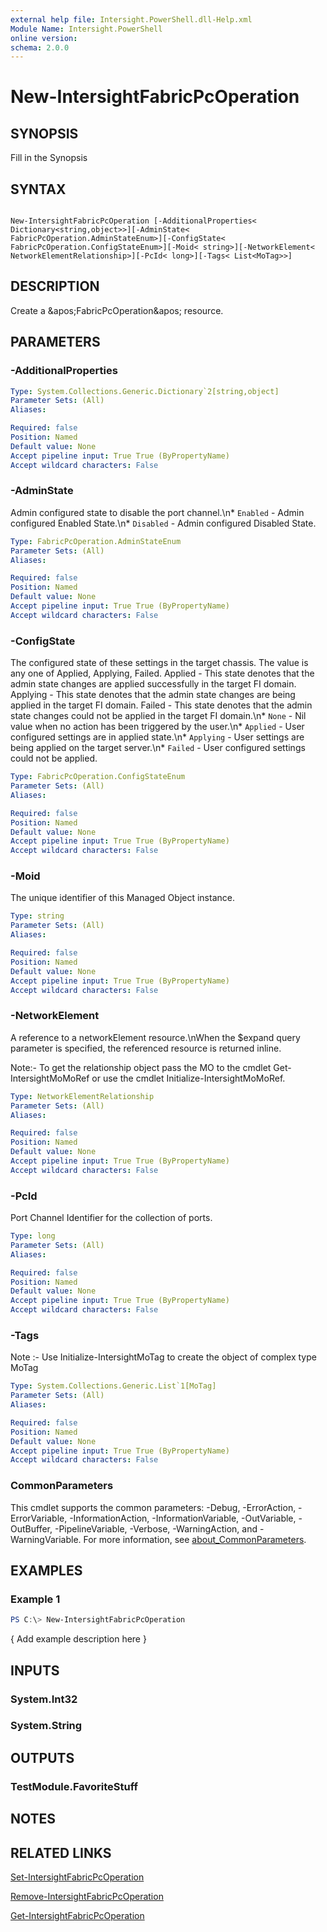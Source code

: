 ```yaml
---
external help file: Intersight.PowerShell.dll-Help.xml
Module Name: Intersight.PowerShell
online version:
schema: 2.0.0
---
```


# New-IntersightFabricPcOperation

## SYNOPSIS
Fill in the Synopsis

## SYNTAX

```

New-IntersightFabricPcOperation [-AdditionalProperties< Dictionary<string,object>>][-AdminState< FabricPcOperation.AdminStateEnum>][-ConfigState< FabricPcOperation.ConfigStateEnum>][-Moid< string>][-NetworkElement< NetworkElementRelationship>][-PcId< long>][-Tags< List<MoTag>>]

```

## DESCRIPTION
Create a &amp;apos;FabricPcOperation&amp;apos; resource.

## PARAMETERS

### -AdditionalProperties


```yaml
Type: System.Collections.Generic.Dictionary`2[string,object]
Parameter Sets: (All)
Aliases:

Required: false
Position: Named
Default value: None
Accept pipeline input: True True (ByPropertyName)
Accept wildcard characters: False
```

### -AdminState
Admin configured state to disable the port channel.\n* `Enabled` - Admin configured Enabled State.\n* `Disabled` - Admin configured Disabled State.

```yaml
Type: FabricPcOperation.AdminStateEnum
Parameter Sets: (All)
Aliases:

Required: false
Position: Named
Default value: None
Accept pipeline input: True True (ByPropertyName)
Accept wildcard characters: False
```

### -ConfigState
The configured state of these settings in the target chassis. The value is any one of Applied, Applying, Failed. Applied - This state denotes that the admin state changes are applied successfully in the target FI domain. Applying - This state denotes that the admin state changes are being applied in the target FI domain. Failed - This state denotes that the admin state changes could not be applied in the target FI domain.\n* `None` - Nil value when no action has been triggered by the user.\n* `Applied` - User configured settings are in applied state.\n* `Applying` - User settings are being applied on the target server.\n* `Failed` - User configured settings could not be applied.

```yaml
Type: FabricPcOperation.ConfigStateEnum
Parameter Sets: (All)
Aliases:

Required: false
Position: Named
Default value: None
Accept pipeline input: True True (ByPropertyName)
Accept wildcard characters: False
```

### -Moid
The unique identifier of this Managed Object instance.

```yaml
Type: string
Parameter Sets: (All)
Aliases:

Required: false
Position: Named
Default value: None
Accept pipeline input: True True (ByPropertyName)
Accept wildcard characters: False
```

### -NetworkElement
A reference to a networkElement resource.\nWhen the $expand query parameter is specified, the referenced resource is returned inline.

 Note:- To get the relationship object pass the MO to the cmdlet Get-IntersightMoMoRef 
or use the cmdlet Initialize-IntersightMoMoRef.

```yaml
Type: NetworkElementRelationship
Parameter Sets: (All)
Aliases:

Required: false
Position: Named
Default value: None
Accept pipeline input: True True (ByPropertyName)
Accept wildcard characters: False
```

### -PcId
Port Channel Identifier for the collection of ports.

```yaml
Type: long
Parameter Sets: (All)
Aliases:

Required: false
Position: Named
Default value: None
Accept pipeline input: True True (ByPropertyName)
Accept wildcard characters: False
```

### -Tags


Note :- Use Initialize-IntersightMoTag to create the object of complex type MoTag

```yaml
Type: System.Collections.Generic.List`1[MoTag]
Parameter Sets: (All)
Aliases:

Required: false
Position: Named
Default value: None
Accept pipeline input: True True (ByPropertyName)
Accept wildcard characters: False
```


### CommonParameters
This cmdlet supports the common parameters: -Debug, -ErrorAction, -ErrorVariable, -InformationAction, -InformationVariable, -OutVariable, -OutBuffer, -PipelineVariable, -Verbose, -WarningAction, and -WarningVariable. For more information, see [about_CommonParameters](http://go.microsoft.com/fwlink/?LinkID=113216).

## EXAMPLES

### Example 1
```powershell
PS C:\> New-IntersightFabricPcOperation
```

{ Add example description here }

## INPUTS

### System.Int32

### System.String

## OUTPUTS

### TestModule.FavoriteStuff

## NOTES

## RELATED LINKS

[Set-IntersightFabricPcOperation](./Set-IntersightFabricPcOperation.md)

[Remove-IntersightFabricPcOperation](./Remove-IntersightFabricPcOperation.md)

[Get-IntersightFabricPcOperation](./Get-IntersightFabricPcOperation.md)
